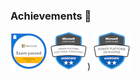 ### Achievements 🌱
  [![Screenshot](exam-483-programming-in-c.png)](https://www.credly.com/badges/508e9f41-0fdb-48fe-847d-49965f1b72a4/public_url) [![Screenshot](ms-pl-200.png)](https://learn.microsoft.com/en-us/users/robertastutlys-2972/transcript/7xx10s554xmm4my)) [![Screenshot](microsoft-certified-power-platform-developer.png)](https://learn.microsoft.com/en-us/users/robertastutlys-2972/transcript/7xx10s554xmm4my)
   
<!--
**Whatsupas/Whatsupas** is a ✨ _special_ ✨ repository because its `README.md` (this file) appears on your GitHub profile.

Here are some ideas to get you started:

- 🔭 I’m currently working on ...
- 🌱 I’m currently learning ...
- 👯 I’m looking to collaborate on ...
- 🤔 I’m looking for help with ...
- 💬 Ask me about ...
- 📫 How to reach me: ...
- 😄 Pronouns: ...
- ⚡ Fun fact: ...
-->
